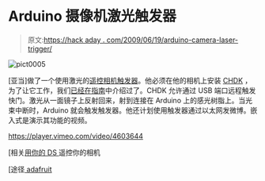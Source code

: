 # Arduino 摄像机激光触发器

> 原文:[https://hack aday . com/2009/06/19/arduino-camera-laser-trigger/](https://hackaday.com/2009/06/19/arduino-camera-laser-trigger/)

![pict0005](../Images/b730a6b628344f7cf0068c27598b943b.png "pict0005")

[亚当]做了一个使用激光的[遥控相机触发器](http://abehman.com/2009/05/11/project-arduino-laser-camera-trigger/)。他必须在他的相机上安装 [CHDK](http://chdk.wikia.com/wiki/CHDK) ，为了让它工作，我们[已经在指南](http://hackaday.com/2008/05/27/how-to-expand-your-camera-with-chdk/)中介绍过了。CHDK 允许通过 USB 端口远程触发快门。激光从一面镜子上反射回来，射到连接在 Arduino 上的感光树脂上。当光束中断时，Arduino 就会触发触发器。他还计划使用触发器通过以太网发微博。嵌入式是演示其功能的视频。

<https://player.vimeo.com/video/4603644>

</div> <p>[相关<a href="http://hackaday.com/2008/09/17/control-your-camera-remotely-with-a-ds/">用你的 DS </a>遥控你的相机</p> <p>[途径<a href="http://www.adafruit.com/blog/2009/06/19/arduino-laser-camera-trigger/" target="_blank"> adafruit </a></p> </body> </html>